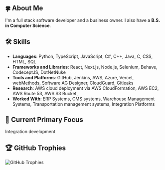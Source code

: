 ## 🍀 About Me
I'm a full stack software developer and a business owner. I also have a **B.S. in Computer Science**.

## 🛠 Skills

- **Languages**: Python, TypeScript, JavaScript, C#, C++, Java, C, CSS, HTML, SQL
- **Frameworks and Libraries**: React, Next.js, Node.js, Selenium, Behave, CodeceptJS, DotNetNuke
- **Tools and Platforms**: GitHub, Jenkins, AWS, Azure, Vercel, webMethods, Software AG Designer, CloudGuard, Gitleaks
- **Research**: AWS cloud deployment via AWS CloudFormation, AWS EC2, AWS Route 53, AWS S3 Bucket,
- **Worked With**: ERP Systems, CMS systems, Warehouse Management Systems, Transportation management systems, Integration Platforms

## 📌 Current Primary Focus

Integration development

## 🏆 GitHub Trophies

![GitHub Trophies](https://github-profile-trophy.vercel.app/?username=gmook9&theme=radical)
